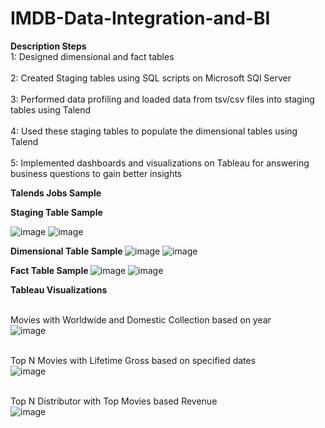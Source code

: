 # IMDB-Data-Integration-and-BI

<b> Description Steps </b>
<br>1: Designed dimensional and fact tables </br>
<br>2: Created Staging tables using SQL scripts on Microsoft SQl Server </br>
<br>3: Performed data profiling and loaded data from tsv/csv files into staging tables using Talend </br>
<br>4: Used these staging tables to populate the dimensional tables using Talend </br>
<br>5: Implemented dashboards and visualizations on Tableau for answering business questions to gain better insights </br>

<b> Talends Jobs Sample </b>

<b> Staging Table Sample </b>

![image](https://user-images.githubusercontent.com/55294349/118553111-e21e9b00-b72d-11eb-897c-ff3728180bd5.png)
![image](https://user-images.githubusercontent.com/55294349/118553140-ea76d600-b72d-11eb-8702-53dcdec56f58.png)

<b> Dimensional Table Sample </b>
![image](https://user-images.githubusercontent.com/55294349/118553353-3295f880-b72e-11eb-800a-26604ffb7739.png)
![image](https://user-images.githubusercontent.com/55294349/118553368-375aac80-b72e-11eb-9183-7896660b888f.png)

<b> Fact Table Sample </b>
![image](https://user-images.githubusercontent.com/55294349/118553440-522d2100-b72e-11eb-82a3-aad3a3d09e5b.png)
![image](https://user-images.githubusercontent.com/55294349/118553461-59542f00-b72e-11eb-99d1-15350ada1149.png)
 
 <b> Tableau Visualizations </b>
 
 <br> Movies with Worldwide and Domestic  Collection based on year </br>
 ![image](https://user-images.githubusercontent.com/55294349/118554998-27dc6300-b730-11eb-9d8b-40b2be924ba3.png)
 
 <br> Top N Movies with Lifetime Gross based on specified dates </br>
 ![image](https://user-images.githubusercontent.com/55294349/118555136-4e020300-b730-11eb-86ba-63346114d8bc.png)
 
 <br> Top N Distributor with Top Movies based Revenue </br>
 ![image](https://user-images.githubusercontent.com/55294349/118555401-a6390500-b730-11eb-9744-eb15c4948a99.png)



 
 
